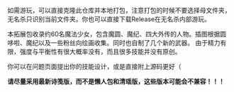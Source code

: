如需游玩，可以直接克隆此仓库并本地打包，注意打包的时候不要选择母文件夹，无名杀只识别当前文件夹。你也可以直接下载Release在无名杀内部游玩。

本拓展包收录约60名魔法少女，包含魔圆、魔纪、四大外传的人物。插图根据圆哆啦、魔纪以及一些粉丝向绘画收集。同时也自制了几个新的武器。
由于精力有限，强度与平衡性有很大概率没有，而且很多技能并没有原创。

你可以在问题页面提出你的技能设计，或是直接附上源码更好（

**请尽量采用最新诗笺版，而不是懒人包和清瑶版，这些版本可能会不兼容！！！**
